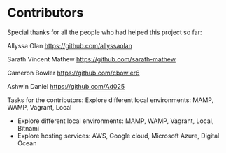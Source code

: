 # Contributors
Special thanks for all the people who had helped this project so far:

Allyssa Olan
https://github.com/allyssaolan

Sarath Vincent Mathew
https://github.com/sarath-mathew

Cameron Bowler
https://github.com/cbowler6

Ashwin Daniel
https://github.com/Ad025

Tasks for the contributors:
Explore different local environments: MAMP, WAMP, Vagrant, Local
* Explore different local environments: MAMP, WAMP, Vagrant, Local, Bitnami
* Explore hosting services: AWS, Google cloud, Microsoft Azure, Digital Ocean
